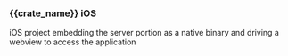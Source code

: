 ### {{crate_name}} iOS

iOS project embedding the server portion as a native binary and driving a webview to access the application
